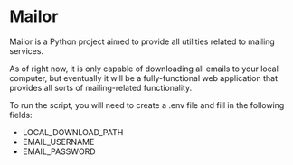 # Mailor

Mailor is a Python project aimed to provide all utilities related to mailing services.

As of right now, it is only capable of downloading all emails to your local computer, but eventually it will be a fully-functional web application that provides all sorts of mailing-related functionality.

To run the script, you will need to create a .env file and fill in the following fields:
- LOCAL_DOWNLOAD_PATH
- EMAIL_USERNAME
- EMAIL_PASSWORD